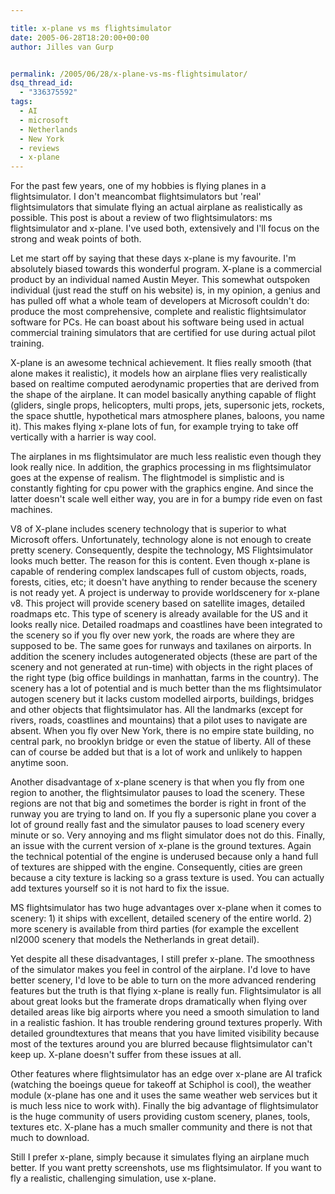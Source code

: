 ```yaml
---

title: x-plane vs ms flightsimulator
date: 2005-06-28T18:20:00+00:00
author: Jilles van Gurp


permalink: /2005/06/28/x-plane-vs-ms-flightsimulator/
dsq_thread_id:
  - "336375592"
tags:
  - AI
  - microsoft
  - Netherlands
  - New York
  - reviews
  - x-plane
---
```

For the past few years, one of my hobbies is flying planes in a flightsimulator. I don't meancombat flightsimulators but 'real' flightsimulators that simulate flying an actual airplane as realistically as possible. This post is about a review of two flightsimulators: ms flightsimulator and x-plane. I've used both, extensively and I'll focus on the strong and weak points of both.

Let me start off by saying that these days x-plane is my favourite. I'm absolutely biased towards this wonderful program. X-plane is a commercial product by an individual named Austin Meyer. This somewhat outspoken individual (just read the stuff on his website) is, in my opinion, a genius and has pulled off what a whole team of developers at Microsoft couldn't do: produce the most comprehensive, complete and realistic flightsimulator software for PCs. He can boast about his software being used in actual commercial training simulators that are certified for use during actual pilot training.

X-plane is an awesome technical achievement. It flies really smooth (that alone makes it realistic), it models how an airplane flies very realistically based on realtime computed aerodynamic properties that are derived from the shape of the airplane. It can model basically anything capable of flight (gliders, single props, helicopters, multi props, jets, supersonic jets, rockets, the space shuttle, hypothetical mars atmosphere planes, baloons, you name it). This makes flying x-plane lots of fun, for example trying to take off vertically with a harrier is way cool.

The airplanes in ms flightsimulator are much less realistic even though they look really nice. In addition, the graphics processing in ms flightsimulator goes at the expense of realism. The flightmodel is simplistic and is constantly fighting for cpu power with the graphics engine. And since the latter doesn't scale well either way, you are in for a bumpy ride even on fast machines.

V8 of X-plane includes scenery technology that is superior to what Microsoft offers. Unfortunately, technology alone is not enough to create pretty scenery. Consequently, despite the technology, MS Flightsimulator looks much better. The reason for this is content. Even though x-plane is capable of rendering complex landscapes full of custom objects, roads, forests, cities, etc; it doesn't have anything to render because the scenery is not ready yet.  A project is underway to provide worldscenery for x-plane v8. This project will provide scenery based on satellite images, detailed roadmaps etc. This type of scenery is already available for the US and it looks really nice. Detailed roadmaps and coastlines have been integrated to the scenery so if you fly over new york, the roads are where they are supposed to be. The same goes for runways and taxilanes on airports. In addition the scenery includes autogenerated objects (these are part of the scenery and not generated at run-time) with objects in the right places of the right type (big office buildings in manhattan, farms in the country). The scenery has a lot of potential and is much better than the ms flightsimulator autogen scenery but it lacks custom modelled airports, buildings, bridges and other objects that flightsimulator has. All the landmarks (except for rivers, roads, coastlines and mountains) that a pilot uses to navigate are absent. When you fly over New York, there is no empire state building, no central park, no brooklyn bridge or even the statue of liberty. All of these can of course be added but that is a lot of work and unlikely to happen anytime soon.

Another disadvantage of x-plane scenery is that when you fly from one region to another, the flightsimulator pauses to load the scenery. These regions are not that big and sometimes the border is right in front of the runway you are trying to land on. If you fly a supersonic plane you cover a lot of ground really fast and the simulator pauses to load scenery every minute or so. Very annoying and ms flight simulator does not do this. Finally, an issue with the current version of x-plane is the ground textures. Again the technical potential of the engine is underused because only a hand full of textures are shipped with the engine. Consequently, cities are green because a city texture is lacking so a grass texture is used. You can actually add textures yourself so it is not hard to fix the issue.

MS flightsimulator has two huge advantages over x-plane when it comes to scenery: 1) it ships with excellent, detailed scenery of the entire world. 2) more scenery is available from third parties (for example the excellent nl2000 scenery that models the Netherlands in great detail).

Yet despite all these disadvantages, I still prefer x-plane. The smoothness of the simulator makes you feel in control of the airplane. I'd love to have better scenery, I'd love to be able to turn on the more advanced rendering features but the truth is that flying x-plane is really fun. Flightsimulator is all about great looks but the framerate drops dramatically when flying over detailed areas like big airports where you need a smooth simulation to land in a realistic fashion. It has trouble rendering ground textures properly. With detailed groundtextures that means that you have limited visibility because most of the textures around you are blurred because flightsimulator can't keep up. X-plane doesn't suffer from these issues at all.

Other features where flightsimulator has an edge over x-plane are AI trafick (watching the boeings queue for takeoff at Schiphol is cool), the weather module (x-plane has one and it uses the same weather web services but it is much less nice to work with). Finally the big advantage of flightsimulator is the huge community of users providing custom scenery, planes, tools, textures etc. X-plane has a much smaller community and there is not that much to download.

Still I prefer x-plane, simply because it simulates flying an airplane much better. If you want pretty screenshots, use ms flightsimulator. If you want to fly a realistic, challenging simulation, use x-plane.